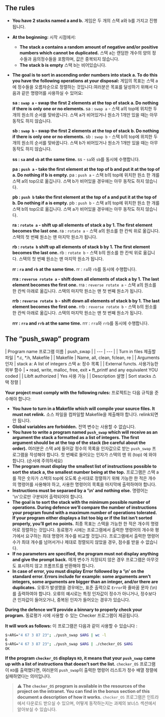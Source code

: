 ## The rules

- **You have 2 stacks named a and b.**
게임은 두 개의 스택 a와 b를 가지고 진행됩니다.
- **At the beginning:**
시작 시점에서:
    - **The stack a contains a random amount of negative and/or positive numbers which cannot be duplicated.**
    스택 a는 랜덤한 개수의 양의 정수들과 음의정수들을 포함하며, 값은 중복되지 않습니다.
    - **The stack b is empty**
    스택 b는 비어있습니다.
- **The goal is to sort in ascending order numbers into stack a. To do this you have the following operations at your disposal:**
게임의 목표는 스택 a에 정수들을 오름차순으로 정렬하는 것입니다.여러분은 목표를 달성하기 위해서 다음과 같은 명령어를 사용하실 수 있어요:
    
    **sa : `swap a` - swap the first 2 elements at the top of stack a. Do nothing if there is only one or no elements.**
    sa : `swap a` - 스택 a의 top에 위치한 두 개의 원소의 순서를 맞바꿉니다. 스택 a가 비어있거나 원소가 1개만 있을 때는 아무 동작도 하지 않습니다.
    
    **sb : `swap b` - swap the first 2 elements at the top of stack b. Do nothing if there is only one or no elements.**
    sb : `swap b` - 스택 b의 top에 위치한 두 개의 원소의 순서를 맞바꿉니다. 스택 b가 비어있거나 원소가 1개만 있을 때는 아무 동작도 하지 않습니다.
    
    **ss : `sa` and `sb` at the same time.**
    ss - `sa`와 `sb`를 동시에 수행합니다.
    
    **pa : `push a` - take the first element at the top of b and put it at the top of a. Do nothing if b is empty.**
    pa : `push a` - 스택 b의 top에 위치한 원소 한 개를 스택 a의 top으로 옮깁니다. 스택 b가 비어있을 경우에는 아무 동작도 하지 않습니다.
    
    **pb : `push b` take the first element at the top of a and put it at the top of b. Do nothing if a is empty.**
    pb : `push b` - 스택 a의 top에 위치한 원소 한 개를 스택 b의 top으로 옮깁니다. 스택 a가 비어있을 경우에는 아무 동작도 하지 않습니다.
    
    **ra : `rotate a` - shift up all elements of stack a by 1. The first element becomes the last one.**
    ra : `rotate a` - 스택 a의 원소를 한 칸씩 위로 옮깁니다. 스택의 첫 번째 원소는 맨 마지막 원소가 됩니다.
    
    **rb : `rotate b` shift up all elements of stack b by 1. The first element becomes the last one.**
    rb : `rotate b` - 스택 b의 원소를 한 칸씩 위로 옮깁니다. 스택의 첫 번째 원소는 맨 마지막 원소가 됩니다.
    
    **rr : `ra` and `rb` at the same time.**
    rr : `ra`와 `rb`를 동시에 수행합니다.
    
    **rra : `reverse rotate a` - shift down all elements of stack a by 1. The last element becomes the first one.**
    rra : `reverse rotate a` - 스택 a의 원소를 한 칸씩 아래로 옮깁니다. 스택의 마지막 원소는 맨 첫 번째 원소가 됩니다.
    
    **rrb : `reverse rotate b` - shift down all elements of stack b by 1. The last element becomes the first one.**
    rrb : `reverse rotate b` - 스택 b의 원소를 한 칸씩 아래로 옮깁니다. 스택의 마지막 원소는 맨 첫 번째 원소가 됩니다.
    
    **rrr : `rra` and `rrb` at the same time.**
    rrr : `rra`와 `rrb`를 동시에 수행합니다.
    

## The “push_swap” program

| Program name
프로그램 이름 | push_swap |
| --- | --- |
| Turn in files
제출할 파일 | *.c, *.h, Makefile |
| Makefile | Name, all, clean, fclean, re |
| Arguments
인자 | stack a: A list of integers
스택 a: 정수 목록 |
| External functs.
사용가능한외부 함수 | • read, write, malloc, free, exit
 • ft_printf and any equivalent YOU coded |
| Libft authorized | Yes
사용 가능 |
| Description
설명 | Sort stacks
스택 정렬 |

**Your project must comply with the following rules:**
프로젝트는 다음 규칙을 준수해야 합니다:

- **You have to turn in a Makefile which will compile your source files. It must not relink.**
소스 파일을 컴파일할 Makefile을 제출해야 합니다. relink되면 안 됩니다.
- **Global variables are forbidden.**
전역 변수는 사용할 수 없습니다.
- **You have to write a program named `push_swap` which will receive as an argument the stack a formatted as a list of integers. The first argument should be at the top of the stack (be careful about the order).**
여러분은 스택 a에 들어갈 정수의 목록을 인자값으로 받는 `push_swap` 프로그램을 작성해야 합니다. 첫 번째로 들어오는 인자가 스택의 맨 위 (top) 에 와야 합니다. (순서에 주의하세요)
- **The program must display the smallest list of instructions possible to sort the stack a, the smallest number being at the top.**
프로그램은 스택 a를 작은 숫자가 스택의 top에 오도록 순서대로 정렬하기 위해 가능한 한 적은 개수의 명령어를 사용해야 하고, 사용한 명령어의 목록을 마지막에 출력하여야 합니다.
- **Instructions must be separaed by a ’\n’ and nothing else.**
명령어는 '\n'으로만 구분되어 출력되어야 합니다.
- **The goal is to sort the stack with the minimum possible number of operations. During defence we’ll compare the number of instructions your program found with a maximum number of operations tolerated. If your program either displays a list too big or if the list isn’t sorted properly, you’ll get no points.**
최종 목표는 스택을 가능한 한 적은 개수의 명령어로 정렬하는 것입니다. 동료평가 시에는 프로그램에서 출력한 명령어의 개수와 평가에서 요구하는 최대 명령어 개수를 비교할 것입니다. 프로그램에서 출력한 명령어 수가 최대 개수를 넘어서거나 제대로 정렬되지 않았을 경우, 점수를 받을 수 없습니다.
- **If no parameters are specified, the program must not display anything and give the prompt back.**
매개 변수가 지정되지 않은 경우 프로그램은 아무것도 표시하지 않고 프롬프트를 반환해야 합니다.
- **In case of error, you must display Error followed by a ’\n’ on the standard error. Errors include for example: some arguments aren’t integers, some arguments are bigger than an integer, and/or there are duplicates.**
오류가 발생했을 경우에는, 표준 출력으로 `Error`와 줄바꿈 문자 (\n) 를 출력하여야 합니다. 오류의 예시로는 특정 인자값이 정수가 아니거나, 정수보다 큰 인자값이 들어오거나, 중복된 인자가 들어오는 경우가 있습니다.

**During the defence we’ll provide a binnary to properly check your program.**
동료평가 시에 사용할 수 있는 Checker 프로그램이 제공됩니다.

 **It will work as follows:**
이 프로그램은 다음과 같이 사용할 수 있습니다 :

```bash
$>ARG="4 67 3 87 23"; ./push_swap $ARG | wc -l
6
$>ARG="4 67 3 87 23"; ./push_swap $ARG | ./checker_OS $ARG
OK
```

**If the program `checker_OS` displays `KO`, it means that your `push_swap` came up with a list of instructions that doesn’t sort the list.**
`checker_OS` 프로그램이 `KO`를 출력했다면, 여러분의 `push_swap`이 출력한 명령어 리스트가 정수 배열 정렬에 실패하였다는 의미입니다.

> ⚠️ **The `checker_OS` program is available in the resources of the project on the intranet. You can find in the bonus section of this document a description of how it works.**
`checker_OS` 프로그램은 인트라에서 다운로드 받으실 수 있으며, 어떻게 동작하는지는 과제의 보너스 섹션에서 알아보실 수 있습니다.
>
